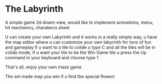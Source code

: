 # The Labyrinth


A simple game 2d dowm view, would like to implement animations, menu, hit mechanics, charatercs sheet

U can create your own Labyrinth and it works in a really simple way, u have the map editor where u can customize your own labyrinth for tons of fun and gameplay
if u want to a tile to colide u type C and all the tiles will be in colide mode, if u want your tile to be the Win Game tile u press the Up command in your keyboard and choose type 1

That's all, enjoy your own maze game 

The set made map you win if u find the special flower)

